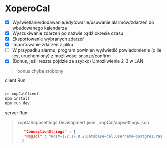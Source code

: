 # XoperoCal

- [X] Wyświetlanie/dodawanie/edytowanie/usuwanie alarmów/zdarzeń do wbudowanego kalendarza
- [X] Wyszukiwanie zdarzeń po nazwie bądź okresie czasu
- [x] Eksportowanie wybranych zdarzeń
- [x] Importowanie zdarzeń z pliku
- [ ] W przypadku alarmu, program powinien wyświetlić powiadomienie (o ile jest uruchomiony) z możliwości snooze/confirm
- [X] (Bonus, jeśli reszta pójdzie za szybko) Umożliwienie 2-3 w LAN
> bonus chyba zrobiony 

client Run: 
``` bash

cd xopCalClient
npm install
npm run dev

```

server Run:

>
> xopCal/appsettings.Development.json ,
> xopCal/appsettings.json
>```json
>    "ConnectionStrings" : {
>    "Npgsql" : "Host=172.17.0.2;Database=cal;Username=postgres;Password=r"
>   }
>```